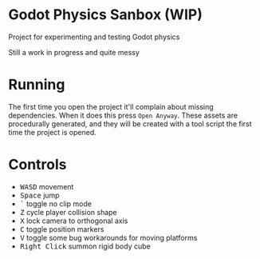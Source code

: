# Godot Physics Sanbox (WIP)

Project for experimenting and testing Godot physics

Still a work in progress and quite messy

# Running

The first time you open the project it'll complain about missing dependencies.
When it does this press `Open Anyway`. These assets are procedurally generated,
and they will be created with a tool script the first time the project is
opened.

# Controls

* <kbd>W</kbd><kbd>A</kbd><kbd>S</kbd><kbd>D</kbd> movement
* <kbd>Space</kbd> jump
* <kbd>`</kbd> toggle no clip mode
* <kbd>Z</kbd> cycle player collision shape
* <kbd>X</kbd> lock camera to orthogonal axis
* <kbd>C</kbd> toggle position markers
* <kbd>V</kbd> toggle some bug workarounds for moving platforms
* <kbd>Right Click</kbd> summon rigid body cube

